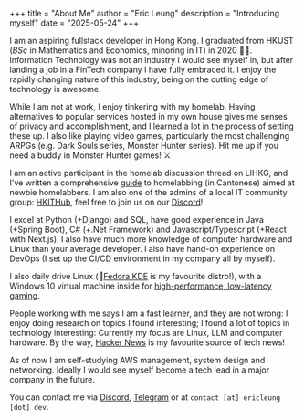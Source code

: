 +++
title = "About Me"
author = "Eric Leung"
description = "Introducing myself"
date = "2025-05-24"
+++

I am an aspiring fullstack developer in Hong Kong. I graduated from HKUST (*BSc* in Mathematics and Economics, minoring in IT) in 2020 :man_student:. Information Technology was not an industry I would see myself in, but after landing a job in a FinTech company I have fully embraced it. I enjoy the rapidly changing nature of this industry, being on the cutting edge of technology is awesome.

While I am not at work, I enjoy tinkering with my homelab. Having alternatives to popular services hosted in my own house gives me senses of privacy and accomplishment, and I learned a lot in the process of setting these up. I also like playing video games, particularly the most challenging ARPGs (e.g. Dark Souls series, Monster Hunter series). Hit me up if you need a buddy in Monster Hunter games! :crossed_swords:

I am an active participant in the homelab discussion thread on LIHKG, and I've written a comprehensive [guide](../posts/003_lihkg_consumer_nas/) to homelabbing (in Cantonese) aimed at newbie homelabbers. I am also one of the admins of a local IT community group: [HKITHub](https://www.facebook.com/groups/hkithub), feel free to join us on our [Discord](https://discord.gg/D45jCfzwhP)!

I excel at Python (+Django) and SQL, have good experience in Java (+Spring Boot), C# (+.Net Framework) and Javascript/Typescript (+React with Next.js). I also have much more knowledge of computer hardware and Linux than your average developer. I also have hand-on experience on DevOps (I set up the CI/CD environment in my company all by myself).

I also daily drive Linux (:tophat:[Fedora KDE](https://fedoraproject.org/spins/kde/) is my favourite distro!), with a Windows 10 virtual machine inside for [high-performance, low-latency gaming](../posts/002_windows_to_linux/).

People working with me says I am a fast learner, and they are not wrong: I enjoy doing research on topics I found interesting; I found a lot of topics in technology interesting: Currently my focus are Linux, LLM and computer hardware. By the way, [Hacker News](https://news.ycombinator.com/front) is my favourite source of tech news!

As of now I am self-studying AWS management, system design and networking. Ideally I would see myself become a tech lead in a major company in the future.

You can contact me via [Discord](https://discordapp.com/users/263243377821089792), [Telegram](https://t.me/regunakyle) or at `contact [at] ericleung [dot] dev`.
